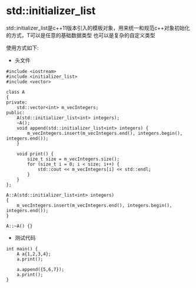 # std::initializer_list<T>
std::initializer_list<T>是c++11版本引入的模板对象，用来统一和规范c++对象初始化的方式，T可以是任意的基础数据类型
也可以是复杂的自定义类型

使用方式如下:
* 头文件
```
#include <iostream>
#include <initializer_list>
#include <vector>

class A
{
private:
    std::vector<int> m_vecIntegers;
public:
    A(std::initializer_list<int> integers);
    ~A();
    void append(std::initializer_list<int> integers) {
        m_vecIntegers.insert(m_vecIntegers.end(), integers.begin(), integers.end());
    }

    void print() {
        size_t size = m_vecIntegers.size();
        for (size_t i = 0; i < size; i++) {
            std::cout << m_vecIntegers[i] << std::endl;
        }
    }
};

A::A(std::initializer_list<int> integers)
{
    m_vecIntegers.insert(m_vecIntegers.end(), integers.begin(), integers.end());
}

A::~A() {}
```
* 测试代码
```
int main() {
    A a{1,2,3,4};
    a.print();

    a.append({5,6,7});
    a.print();
}
```